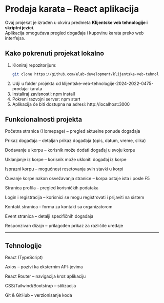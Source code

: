 # Prodaja karata – React aplikacija

Ovaj projekat je izrađen u okviru predmeta **Klijentske veb tehnologije i skriptni jezici**.  
Aplikacija omogućava pregled događaja i kupovinu karata preko web interfejsa.

## Kako pokrenuti projekat lokalno

1. Kloniraj repozitorijum:
   ```bash
   git clone https://github.com/elab-development/klijentske-veb-tehnologije-2024-2022-0475-prodaja-karata.git
   ```
2. Udji u folder projekta
   cd klijentske-veb-tehnologije-2024-2022-0475-prodaja-karata
3. Instaliraj zavisnosti:
   npm install
4. Pokreni razvojni server:
   npm start
5. Aplikacija će biti dostupna na adresi:
   http://localhost:3000

## Funkcionalnosti projekta

Početna stranica (Homepage) – pregled aktuelne ponude događaja

Prikaz događaja – detaljan prikaz događaja (opis, datum, vreme, slika)

Dodavanje u korpu – korisnik može dodati događaj u svoju korpu

Uklanjanje iz korpe – korisnik može ukloniti događaj iz korpe

Isprazni korpu – mogućnost resetovanja svih stavki u korpi

Čuvanje korpe nakon osvežavanja stranice – korpa ostaje ista i posle F5

Stranica profila – pregled korisničkih podataka

Login i registracija – korisnici se mogu registrovati i prijaviti na sistem

Kontakt stranica – forma za kontakt sa organizatorom

Event stranica – detalji specifičnih događaja

Responzivan dizajn – prilagođen prikaz za različite uređaje

---

## Tehnologije

React (TypeScript)

Axios – pozivi ka eksternim API-jevima

React Router – navigacija kroz aplikaciju

CSS/Tailwind/Bootstrap – stilizacija

Git & GitHub – verzionisanje koda
